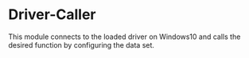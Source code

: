 # Driver-Caller
This module connects to the loaded driver on Windows10 and calls the desired function by configuring the data set.
